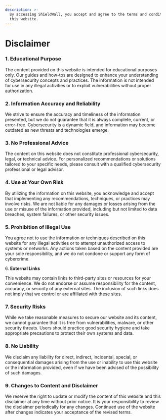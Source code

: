 ```yaml
---
description: >-
  By accessing ShieldWall, you accept and agree to the terms and conditions of
  this website.
---
```


# Disclaimer

### 1. **Educational Purpose**

The content provided on this website is intended for educational purposes only. Our guides and how-tos are designed to enhance your understanding of cybersecurity concepts and practices. The information is not intended for use in any illegal activities or to exploit vulnerabilities without proper authorization.

### 2. **Information Accuracy and Reliability**

We strive to ensure the accuracy and timeliness of the information presented, but we do not guarantee that it is always complete, current, or error-free. Cybersecurity is a dynamic field, and information may become outdated as new threats and technologies emerge.

### 3. **No Professional Advice**

The content on this website does not constitute professional cybersecurity, legal, or technical advice. For personalized recommendations or solutions tailored to your specific needs, please consult with a qualified cybersecurity professional or legal advisor.

### 4. **Use at Your Own Risk**

By utilizing the information on this website, you acknowledge and accept that implementing any recommendations, techniques, or practices may involve risks. We are not liable for any damages or losses arising from the use or misuse of the information provided, including but not limited to data breaches, system failures, or other security issues.

### 5. **Prohibition of Illegal Use**

You agree not to use the information or techniques described on this website for any illegal activities or to attempt unauthorized access to systems or networks. Any actions taken based on the content provided are your sole responsibility, and we do not condone or support any form of cybercrime.

6\. **External Links**

This website may contain links to third-party sites or resources for your convenience. We do not endorse or assume responsibility for the content, accuracy, or security of any external sites. The inclusion of such links does not imply that we control or are affiliated with these sites.

### 7. **Security Risks**

While we take reasonable measures to secure our website and its content, we cannot guarantee that it is free from vulnerabilities, malware, or other security threats. Users should practice good security hygiene and take appropriate precautions to protect their own systems and data.

### 8. **No Liability**

We disclaim any liability for direct, indirect, incidental, special, or consequential damages arising from the use or inability to use this website or the information provided, even if we have been advised of the possibility of such damages.

### 9. **Changes to Content and Disclaimer**

We reserve the right to update or modify the content of this website and this disclaimer at any time without prior notice. It is your responsibility to review the disclaimer periodically for any changes. Continued use of the website after changes indicates your acceptance of the revised terms.

